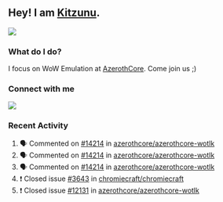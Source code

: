 ## Hey! I am [Kitzunu](https://Github.com/Kitzunu).

<!--<a href="https://github-readme-stats.kitzunu.vercel.app/api?username=Kitzunu&show_icons=true&theme=dark">
  <img align="center" src="https://github-readme-stats.kitzunu.vercel.app/api?username=Kitzunu&show_icons=true&theme=dark" />
</a>-->
<a href="https://github-readme-stats.kitzunu.vercel.app/api?username=Kitzunu&show_icons=true&theme=dark">
  <img align="center" src="https://github-readme-stats.vercel.app/api/top-langs/?username=Kitzunu&layout=compact&theme=dark" />
</a>

### What do I do?

I focus on WoW Emulation at [AzerothCore](https://Github.com/AzerothCore). Come join us ;)

### Connect with me
[![](https://img.shields.io/badge/AzerothCore%20Discord-Connect%20with%20me!-green)](https://discord.com/invite/gkt4y2x)

### Recent Activity

<!--START_SECTION:activity-->
1. 🗣 Commented on [#14214](https://github.com/azerothcore/azerothcore-wotlk/issues/14214) in [azerothcore/azerothcore-wotlk](https://github.com/azerothcore/azerothcore-wotlk)
2. 🗣 Commented on [#14214](https://github.com/azerothcore/azerothcore-wotlk/issues/14214) in [azerothcore/azerothcore-wotlk](https://github.com/azerothcore/azerothcore-wotlk)
3. 🗣 Commented on [#14214](https://github.com/azerothcore/azerothcore-wotlk/issues/14214) in [azerothcore/azerothcore-wotlk](https://github.com/azerothcore/azerothcore-wotlk)
4. ❗️ Closed issue [#3643](https://github.com/chromiecraft/chromiecraft/issues/3643) in [chromiecraft/chromiecraft](https://github.com/chromiecraft/chromiecraft)
5. ❗️ Closed issue [#12131](https://github.com/azerothcore/azerothcore-wotlk/issues/12131) in [azerothcore/azerothcore-wotlk](https://github.com/azerothcore/azerothcore-wotlk)
<!--END_SECTION:activity-->
